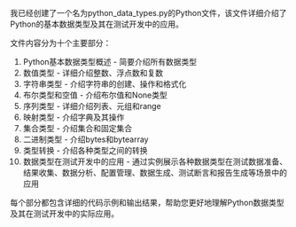 我已经创建了一个名为python_data_types.py的Python文件，该文件详细介绍了Python的基本数据类型及其在测试开发中的应用。

文件内容分为十个主要部分：

1. Python基本数据类型概述 - 简要介绍所有数据类型
2. 数值类型 - 详细介绍整数、浮点数和复数
3. 字符串类型 - 介绍字符串的创建、操作和格式化
4. 布尔类型和空值 - 介绍布尔值和None类型
5. 序列类型 - 详细介绍列表、元组和range
6. 映射类型 - 介绍字典及其操作
7. 集合类型 - 介绍集合和固定集合
8. 二进制类型 - 介绍bytes和bytearray
9. 类型转换 - 介绍各种类型之间的转换
10. 数据类型在测试开发中的应用 - 通过实例展示各种数据类型在测试数据准备、结果收集、数据分析、配置管理、数据生成、测试断言和报告生成等场景中的应用

每个部分都包含详细的代码示例和输出结果，帮助您更好地理解Python数据类型及其在测试开发中的实际应用。